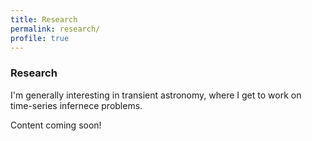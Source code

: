 ```yaml
---
title: Research
permalink: research/
profile: true
---
```


### Research

I'm generally interesting in transient astronomy, where I get to work on 
time-series infernece problems. 

Content coming soon!
